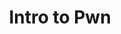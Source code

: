 ---
credit:
- Josh
featured: false
recording: ''
slides: intro_to_pwn.pdf
tags:
- Types of vulnerabilities in binaries (buffer overflow)
- Memory layout of computers (the stack)
- 'Tools: gdb (debugger), pwntools (python library for pwn), Binary Ninja/radare2
  (disassembler)'
time_close: ''
time_start: 2018-11-06T01:00:00.000000Z
title: Intro to Pwn
week_number: 5
---